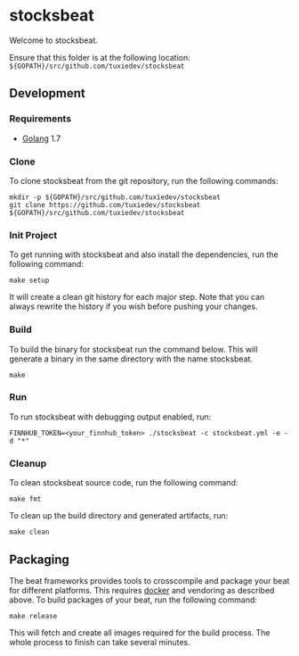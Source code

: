 # stocksbeat

Welcome to stocksbeat.

Ensure that this folder is at the following location:
`${GOPATH}/src/github.com/tuxiedev/stocksbeat`

## Development

### Requirements

* [Golang](https://golang.org/dl/) 1.7

### Clone

To clone stocksbeat from the git repository, run the following commands:

```
mkdir -p ${GOPATH}/src/github.com/tuxiedev/stocksbeat
git clone https://github.com/tuxiedev/stocksbeat ${GOPATH}/src/github.com/tuxiedev/stocksbeat
```

### Init Project
To get running with stocksbeat and also install the
dependencies, run the following command:

```
make setup
```

It will create a clean git history for each major step. Note that you can always rewrite the history if you wish before pushing your changes.

### Build

To build the binary for stocksbeat run the command below. This will generate a binary
in the same directory with the name stocksbeat.

```
make
```


### Run

To run stocksbeat with debugging output enabled, run:

```
FINNHUB_TOKEN=<your_finnhub_token> ./stocksbeat -c stocksbeat.yml -e -d "*"
```


### Cleanup

To clean  stocksbeat source code, run the following command:

```
make fmt
```

To clean up the build directory and generated artifacts, run:

```
make clean
```


## Packaging

The beat frameworks provides tools to crosscompile and package your beat for different platforms. This requires [docker](https://www.docker.com/) and vendoring as described above. To build packages of your beat, run the following command:

```
make release
```

This will fetch and create all images required for the build process. The whole process to finish can take several minutes.
